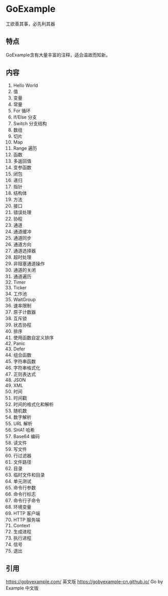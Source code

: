 # GoExample
工欲善其事，必先利其器

## 特点
GoExample含有大量丰富的注释，适合温故而知新。

## 内容
1. Hello World 
2. 值 
3. 变量 
4. 常量 
5. For 循环 
6. If/Else 分支 
7. Switch 分支结构 
8. 数组 
9. 切片 
10. Map 
11. Range 遍历 
12. 函数 
13. 多返回值 
14. 变参函数 
15. 闭包 
16. 递归 
17. 指针 
18. 结构体 
19. 方法 
20. 接口 
21. 错误处理 
22. 协程 
23. 通道 
24. 通道缓冲 
25. 通道同步 
26. 通道方向 
27. 通道选择器 
28. 超时处理 
29. 非阻塞通道操作 
30. 通道的关闭 
31. 通道遍历 
32. Timer 
33. Ticker 
34. 工作池 
35. WaitGroup 
36. 速率限制 
37. 原子计数器 
38. 互斥锁 
39. 状态协程 
40. 排序 
41. 使用函数自定义排序 
42. Panic 
43. Defer 
44. 组合函数 
45. 字符串函数 
46. 字符串格式化 
47. 正则表达式 
48. JSON 
49. XML 
50. 时间 
51. 时间戳 
52. 时间的格式化和解析 
53. 随机数 
54. 数字解析 
55. URL 解析 
56. SHA1 哈希 
57. Base64 编码 
58. 读文件 
59. 写文件 
60. 行过滤器 
61. 文件路径 
62. 目录 
63. 临时文件和目录 
64. 单元测试 
65. 命令行参数 
66. 命令行标志 
67. 命令行子命令 
68. 环境变量 
69. HTTP 客户端 
70. HTTP 服务端 
71. Context 
72. 生成进程 
73. 执行进程 
74. 信号 
75. 退出

## 引用
https://gobyexample.com/   英文版
https://gobyexample-cn.github.io/    Go by Example 中文版